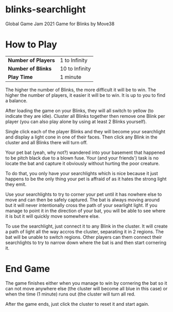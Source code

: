 # blinks-searchlight
Global Game Jam 2021 Game  for Blinks by Move38

# How to Play
<table>
  <tr>
    <td><b>Number of Players</b></td><td>1 to Infinity</td>
  </tr>
  <tr>
    <td><b>Number of Blinks</b></td><td>10 to Infinity</td>
  </tr>
  <tr>
    <td><b>Play Time</b></td><td>1 minute</td>
  </tr>
</table>

The higher the number of Blinks, the more difficult it will be to win. The higher the number of players, it easier it will be to win. It is up to you to find a balance.

After loading the game on your Blinks, they will all switch to yellow (to indicate they are idle). Cluster all Blinks together then remove one Blink per player (you can also play alone by using at least 2 Blinks yourself).

Single click each of the player Blinks and they will become your searchlight and display a light cone in one of their faces. Then click any Blink in the cluster and all Blinks there will turn off.

Your pet bat (yeah, why not?) wandered into your basement that happened to be pitch black due to a blown fuse. Your (and your friends') task is no locate the bat and capture it obviously without hurting the poor creature.

To do that, you only have your searchlights which is nice because it just happens to be the only thing your pet is affraid of as it hates the strong light they emit.

Use your searchlights to try to corner your pet until it has nowhere else to move and can then be safely captured. The bat is always moving around but it will never intentionally cross the path of your searlight light. If you manage to point it in the direction of your bat, you will be able to see where it is but it will quickly move somewhere else.

To use the searchlight, just connect it to any Blink in the cluster. It will create a path of light all the way accros the cluster, separating it in 2 regions. The bat will be unable to switch regions. Other players can them connect their searchlights to try to narrow down where the bat is and then start cornering it.

# End Game

The game finishes either when you manage to win by cornering the bat so it can not move anywhere else (the cluster will become all blue in this case) or when the time (1 minute) runs out (the cluster will turn all red.

After the game ends, just click the cluster to reset it and start again.
